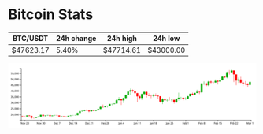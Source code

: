 # Bitcoin Stats

BTC/USDT|24h change|24h high|24h low|
|---|---|---|---|
|$47623.17|5.40%|$47714.61|$43000.00|

<img src="./chart.svg">
